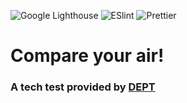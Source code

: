 ![Google Lighthouse](https://github.com/AshleyRedman/compare-your-air/actions/workflows/lighthouse.yml/badge.svg)
![ESlint](https://github.com/AshleyRedman/compare-your-air/actions/workflows/eslint.yml/badge.svg)
![Prettier](https://github.com/AshleyRedman/compare-your-air/actions/workflows/prettier.yml/badge.svg)

# Compare your air!

### A tech test provided by [DEPT](https://www.deptagency.com/en-gb/)
